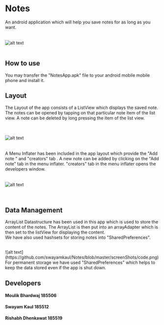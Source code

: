# Notes
An android application which will help you save notes for as long as you want. 
<br />
<br />
<br />
![alt text](https://github.com/swayamkaul/Notes/blob/master/screenShots/Mainactivity.png)
<br />
<br />
## How to use
You may transfer the "NotesApp.apk" file to your android mobile mobile phone and install it.

## Layout 
The Layout of the app consists of a ListView which displays the saved note. The notes can be opened by tapping on that particular note item of the list view. 
A note can be deleted by long pressing the item of the list view.
<br />
<br />
<br />

![alt text](https://github.com/swayamkaul/Notes/blob/master/screenShots/deleteNote.png)
<br />
<br />
<br />
A Menu Inflater has been included in the app layout which provide the "Add note " and "creators" tab .
A new note can be added by clicking on the "Add note" tab in the menu inflater.
"creators" tab in the menu inflater opens the developers window.
<br />
<br />
<br />
![alt text](https://github.com/swayamkaul/Notes/blob/master/screenShots/MenuInflater.png)
<br />
<br />
<br />

## Data Management
ArrayList Datastructure has been used in this app which is used to store the content of the notes. The ArrayList is then put into an arrayAdapter which is then set to the listView for displaying the content.<br/>
We have also used hashsets for storing notes into "SharedPreferences". 

<br />
![alt text](https://github.com/swayamkaul/Notes/blob/master/screenShots/code.png)
<br />
For permanent storage we have used "SharedPreferences" which helps to keep the data stored even if the app is shut down.  

## Developers
#### Moulik Bhardwaj 185506 
#### Swayam Kaul 185512 
#### Rishabh Dhenkawat 185519

